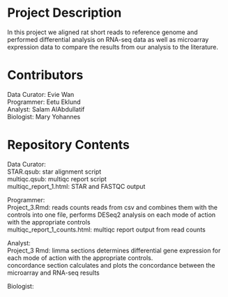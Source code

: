 # Project Description
In this project we aligned rat short reads to reference genome and performed differential analysis on RNA-seq data as well as microarray expression data to compare the results from our analysis to the literature.

# Contributors

Data Curator: Evie Wan \
Programmer: Eetu Eklund \
Analyst: Salam AlAbdullatif \
Biologist: Mary Yohannes

# Repository Contents

Data Curator: \
STAR.qsub: star alignment script \
multiqc.qsub: multiqc report script \
multiqc_report_1.html: STAR and FASTQC output 

Programmer: \
Project_3.Rmd: reads counts reads from csv and combines them with the controls into one file, performs DESeq2 analysis on each mode of action with the appropriate controls \
multiqc_report_1_counts.html: multiqc report output from read counts 



Analyst: \
Project_3 Rmd: limma sections determines differential gene expression for each mode of action with the appropriate controls. \
concordance section calculates and plots the concordance between the microarray and RNA-seq results


Biologist:

